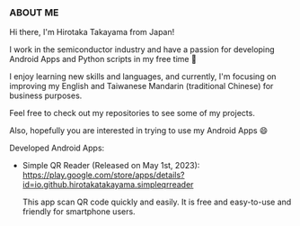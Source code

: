 ### ABOUT ME

Hi there, I'm Hirotaka Takayama from Japan! 

I work in the semiconductor industry and have a passion for developing Android Apps and Python scripts in my free time 🌱

I enjoy learning new skills and languages, and currently, I'm focusing on improving my English and Taiwanese Mandarin (traditional Chinese) for business purposes.

Feel free to check out my repositories to see some of my projects. 

Also, hopefully you are interested in trying to use my Android Apps 😄

Developed Android Apps:
- Simple QR Reader (Released on May 1st, 2023): https://play.google.com/store/apps/details?id=io.github.hirotakatakayama.simpleqrreader

  This app scan QR code quickly and easily. It is free and easy-to-use and friendly for smartphone users.


